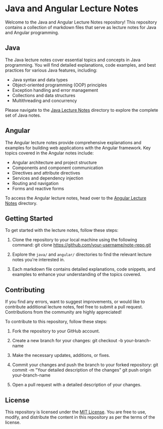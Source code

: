 # Java and Angular Lecture Notes

Welcome to the Java and Angular Lecture Notes repository! This repository contains a collection of markdown files that serve as lecture notes for Java and Angular programming.

## Java

The Java lecture notes cover essential topics and concepts in Java programming. You will find detailed explanations, code examples, and best practices for various Java features, including:

- Java syntax and data types
- Object-oriented programming (OOP) principles
- Exception handling and error management
- Collections and data structures
- Multithreading and concurrency

Please navigate to the [Java Lecture Notes](java/) directory to explore the complete set of Java notes.

## Angular

The Angular lecture notes provide comprehensive explanations and examples for building web applications with the Angular framework. Key topics covered in the Angular notes include:

- Angular architecture and project structure
- Components and component communication
- Directives and attribute directives
- Services and dependency injection
- Routing and navigation
- Forms and reactive forms

To access the Angular lecture notes, head over to the [Angular Lecture Notes](angular/) directory.

## Getting Started

To get started with the lecture notes, follow these steps:

1. Clone the repository to your local machine using the following command:
git clone https://github.com/your-username/note-repo.git

2. Explore the `java/` and `angular/` directories to find the relevant lecture notes you're interested in.

3. Each markdown file contains detailed explanations, code snippets, and examples to enhance your understanding of the topics covered.

## Contributing

If you find any errors, want to suggest improvements, or would like to contribute additional lecture notes, feel free to submit a pull request. Contributions from the community are highly appreciated!

To contribute to this repository, follow these steps:

1. Fork the repository to your GitHub account.

2. Create a new branch for your changes:
git checkout -b your-branch-name

3. Make the necessary updates, additions, or fixes.

4. Commit your changes and push the branch to your forked repository:
git commit -m "Your detailed description of the changes"
git push origin your-branch-name

5. Open a pull request with a detailed description of your changes.

## License

This repository is licensed under the [MIT License](LICENSE). You are free to use, modify, and distribute the content in this repository as per the terms of the license.

